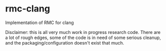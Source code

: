 rmc-clang
=========

Implementation of RMC for clang

Disclaimer: this is all very much work in progress research
code. There are a lot of rough edges, some of the code is in need of
some serious cleanup, and the packaging/configuration doesn't exist
that much.
